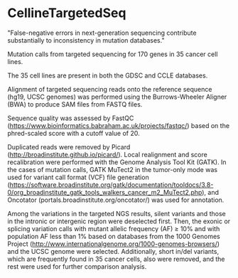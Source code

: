 # CellineTargetedSeq
"False-negative errors in next-generation sequencing contribute substantially to inconsistency in mutation databases."

Mutation calls from targeted sequencing for 170 genes in 35 cancer cell lines. 

The 35 cell lines are present in both the GDSC and CCLE databases. 

Alignment of targeted sequencing reads onto the reference sequence (hg19, UCSC genomes) was performed 
using the Burrows-Wheeler Aligner (BWA) to produce SAM files from FASTQ files. 

Sequence quality was assessed by FastQC (https://www.bioinformatics.babraham.ac.uk/projects/fastqc/) 
based on the phred-scaled score with a cutoff value of 20. 

Duplicated reads were removed by Picard (http://broadinstitute.github.io/picard/). 
Local realignment and score recalibration were performed with the Genome Analysis Tool Kit (GATK). 
In the cases of mutation calls, GATK MuTect2 in the tumor-only mode was used for variant call format (VCF) file generation 
(https://software.broadinstitute.org/gatk/documentation/tooldocs/3.8-0/org_broadinstitute_gatk_tools_walkers_cancer_m2_MuTect2.php), 
and Oncotator (portals.broadinstitute.org/oncotator/) was used for annotation.

Among the variations in the targeted NGS results, silent variants and those in the intronic or intergenic region were deselected first. Then, the exonic or splicing variation calls with mutant allelic frequency (AF) ≥ 10% and with population AF less than 1% based on databases from the 1000 Genomes Project (http://www.internationalgenome.org/1000-genomes-browsers/) and the UCSC genome were selected. Additionally, short in/del variants, which are frequently found in 35 cancer cells, also were removed, and the rest were used for further comparison analysis.

